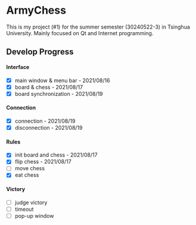 # ArmyChess

This is my project (#1) for the summer semester (30240522-3) in Tsinghua University. Mainly focused on Qt and Internet programming.

## Develop Progress

#### Interface

- [x] main window & menu bar - 2021/08/16
- [x] board & chess - 2021/08/17
- [x] board synchronization - 2021/08/19

#### Connection

- [x] connection - 2021/08/19
- [x] disconnection - 2021/08/19

#### Rules

- [x] init board and chess - 2021/08/17
- [x] flip chess - 2021/08/17
- [ ] move chess
- [x] eat chess

#### Victory

- [ ] judge victory
- [ ] timeout
- [ ] pop-up window
